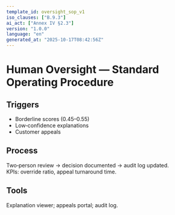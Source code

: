 ```yaml
---
template_id: oversight_sop_v1
iso_clauses: ["B.9.3"]
ai_act: ["Annex IV §2.3"]
version: "1.0.0"
language: "en"
generated_at: "2025-10-17T08:42:56Z"
---
```


# Human Oversight — Standard Operating Procedure

## Triggers
- Borderline scores (0.45–0.55)
- Low‑confidence explanations
- Customer appeals

## Process
Two‑person review → decision documented → audit log updated.  
KPIs: override ratio, appeal turnaround time.

## Tools
Explanation viewer; appeals portal; audit log.